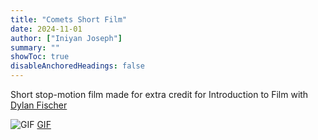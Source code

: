 ```yaml
---
title: "Comets Short Film"
date: 2024-11-01
author: ["Iniyan Joseph"]
summary: ""
showToc: true
disableAnchoredHeadings: false
---
```

Short stop-motion film made for extra credit for Introduction to Film with [Dylan Fischer]()

![GIF](https://github.com/iniyanijoseph/iniyanijoseph.github.io/blob/main/static/cometfilm.gif?raw=true)
[GIF](src/main.GIF)
